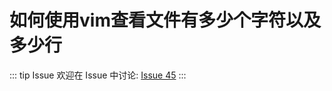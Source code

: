 # 如何使用vim查看文件有多少个字符以及多少行



::: tip Issue 
 欢迎在 Issue 中讨论: [Issue 45](https://github.com/shfshanyue/Daily-Question/issues/45) 
:::

